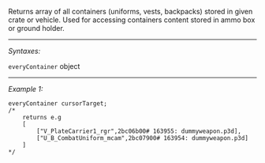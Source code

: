 Returns array of all containers (uniforms, vests, backpacks) stored in given crate or vehicle. Used for accessing containers content stored in ammo box or ground holder.


---
*Syntaxes:*

`everyContainer` object

---
*Example 1:*

```sqf
everyContainer cursorTarget;
/*
	returns e.g
	[
		["V_PlateCarrier1_rgr",2bc06b00# 163955: dummyweapon.p3d],
		["U_B_CombatUniform_mcam",2bc07900# 163954: dummyweapon.p3d]
	]
*/
```